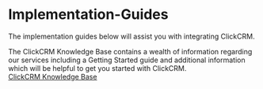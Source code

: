 # Implementation-Guides
The implementation guides below will assist you with integrating ClickCRM.

The ClickCRM Knowledge Base contains a wealth of information regarding our services including a Getting Started guide and additional information which will be helpful to get you started with ClickCRM.
<br><a href="https://clickcrm.ticksy.com/">ClickCRM Knowledge Base</a>

